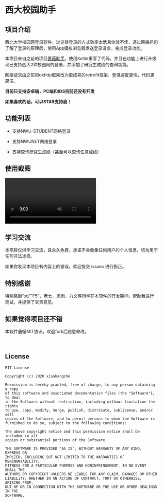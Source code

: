 # 西大校园助手

## 项目介绍



西北大学校园网登录软件。浏览器登录的方式效率太低且体验不佳，通过网络抓包了解了登录的原理后，使用App模拟浏览器发送登录请求，完成登录功能。



本项目来自之前的项目[蘑菇助手](https://github.com/lionche/CheNet)，使用Kotlin重写了代码，并且在功能上进行升级现已支持西大2种校园网的登录，并添加了研究生成绩的查询功能。



网络请求由之前的okhttp框架改为更成熟的retrofit框架，登录速度更快，代码更简洁。



**目前只支持安卓端，PC端和IOS目前还没有开发**

**如果喜欢的话，可以STAR支持我！**



## 功能列表

- 支持NWU-STUDENT网络登录

- 支持NWUNET网络登录

- 支持查询研究生成绩（甚至可以查询任意成绩）

  



## 使用截图

<video src="/Users/che/OneDrive/PPT/Mushroom/cheNetLogin.mp4"></video>





## 学习交流

本项目仅供学习交流，且永久免费，承诺不会收集任何用户的个人信息，切勿用于任何非法途径。

如果你发现本项目有内容上的错误，欢迎提交 issues 进行指正。



## 特别感谢

特别感谢“大厂F5”，老七，思雨，力文等同学在本软件的开发期间，帮助我进行测试，并提供了宝贵意见。



## 如果觉得项目还不错

本软件遵循MIT协议，欢迎fork后随意修改。

​                                  

## License

```
MIT License

Copyright (c) 2020 xiaokangche

Permission is hereby granted, free of charge, to any person obtaining a copy
of this software and associated documentation files (the "Software"), to deal
in the Software without restriction, including without limitation the rights
to use, copy, modify, merge, publish, distribute, sublicense, and/or sell
copies of the Software, and to permit persons to whom the Software is
furnished to do so, subject to the following conditions:

The above copyright notice and this permission notice shall be included in all
copies or substantial portions of the Software.

THE SOFTWARE IS PROVIDED "AS IS", WITHOUT WARRANTY OF ANY KIND, EXPRESS OR
IMPLIED, INCLUDING BUT NOT LIMITED TO THE WARRANTIES OF MERCHANTABILITY,
FITNESS FOR A PARTICULAR PURPOSE AND NONINFRINGEMENT. IN NO EVENT SHALL THE
AUTHORS OR COPYRIGHT HOLDERS BE LIABLE FOR ANY CLAIM, DAMAGES OR OTHER
LIABILITY, WHETHER IN AN ACTION OF CONTRACT, TORT OR OTHERWISE, ARISING FROM,
OUT OF OR IN CONNECTION WITH THE SOFTWARE OR THE USE OR OTHER DEALINGS IN THE
SOFTWARE.
```
